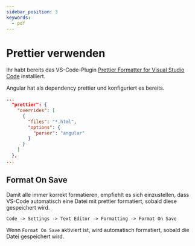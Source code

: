 ```yaml
---
sidebar_position: 3
keywords:
  - pdf
---
```


# Prettier verwenden

Ihr habt bereits das VS-Code-Plugin
[Prettier Formatter for Visual Studio Code](/docs/lektionen/woche02/aufgabe-install-tools.md#prettier-formatter-for-visual-studio-code)
installiert.

Angular hat als dependency prettier und konfiguriert es bereits.

```json title="package.json"
...
  "prettier": {
    "overrides": [
      {
        "files": "*.html",
        "options": {
          "parser": "angular"
        }
      }
    ]
  },
...
```

## Format On Save

Damit alle immer korrekt formatieren, empfiehlt es sich einzustellen, dass
VS-Code automatisch eine Datei mit prettier formatiert, sobald diese gespeichert
wird.

`Code -> Settings -> Text Editor -> Formatting -> Format On Save`

Wenn `Format On Save` aktiviert ist, wird automatisch formatiert, sobald die
Datei gespeichert wird.
